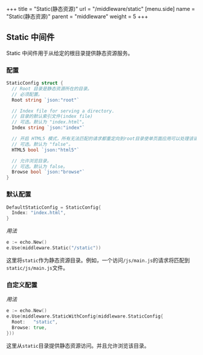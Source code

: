 +++
title = "Static(静态资源)"
url = "/middleware/static"
[menu.side]
  name = "Static(静态资源)"
  parent = "middleware"
  weight = 5
+++

## Static 中间件

Static 中间件用于从给定的根目录提供静态资源服务。

### 配置

```go
StaticConfig struct {
  // Root 目录是静态资源所在的目录。
  // 必须配置。
  Root string `json:"root"`

  // Index file for serving a directory.
  // 目录的默认索引文件(index file)
  // 可选。默认为 "index.html"。
  Index string `json:"index"`

  // 开启 HTML5 模式，所有无法匹配的请求都重定向到root目录使单页面应用可以处理该请求。
  // 可选。默认为 "false"。
  HTML5 bool `json:"html5"`

  // 允许浏览目录。
  // 可选。默认为 false。
  Browse bool `json:"browse"`
}
```

### 默认配置

```go
DefaultStaticConfig = StaticConfig{
  Index: "index.html",
}
```

*用法*

```go
e := echo.New()
e.Use(middleware.Static("/static"))
```

这里将`static`作为静态资源目录。例如，一个访问`/js/main.js`的请求将匹配到`static/js/main.js`文件。

### 自定义配置

*用法*

```go
e := echo.New()
e.Use(middleware.StaticWithConfig(middleware.StaticConfig{
  Root:   "static",
  Browse: true,
}))
```

这里从`static`目录提供静态资源访问。并且允许浏览该目录。
